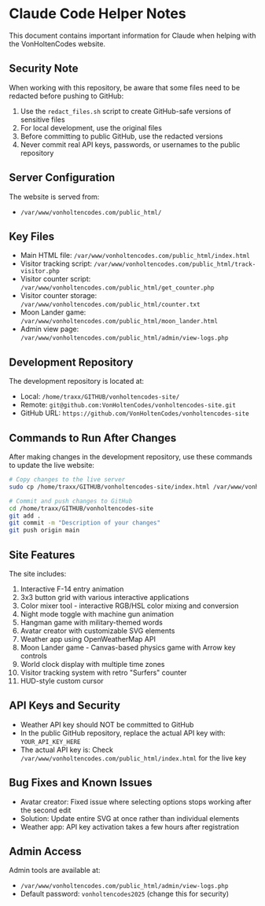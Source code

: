 # Claude Code Helper Notes

This document contains important information for Claude when helping with the VonHoltenCodes website.

## Security Note

When working with this repository, be aware that some files need to be redacted before pushing to GitHub:

1. Use the `redact_files.sh` script to create GitHub-safe versions of sensitive files
2. For local development, use the original files
3. Before committing to public GitHub, use the redacted versions
4. Never commit real API keys, passwords, or usernames to the public repository

## Server Configuration

The website is served from:
- `/var/www/vonholtencodes.com/public_html/`

## Key Files

- Main HTML file: `/var/www/vonholtencodes.com/public_html/index.html`
- Visitor tracking script: `/var/www/vonholtencodes.com/public_html/track-visitor.php`
- Visitor counter script: `/var/www/vonholtencodes.com/public_html/get_counter.php`
- Visitor counter storage: `/var/www/vonholtencodes.com/public_html/counter.txt`
- Moon Lander game: `/var/www/vonholtencodes.com/public_html/moon_lander.html`
- Admin view page: `/var/www/vonholtencodes.com/public_html/admin/view-logs.php`

## Development Repository

The development repository is located at:
- Local: `/home/traxx/GITHUB/vonholtencodes-site/`
- Remote: `git@github.com:VonHoltenCodes/vonholtencodes-site.git`
- GitHub URL: `https://github.com/VonHoltenCodes/vonholtencodes-site`

## Commands to Run After Changes

After making changes in the development repository, use these commands to update the live website:

```bash
# Copy changes to the live server
sudo cp /home/traxx/GITHUB/vonholtencodes-site/index.html /var/www/vonholtencodes.com/public_html/

# Commit and push changes to GitHub
cd /home/traxx/GITHUB/vonholtencodes-site
git add .
git commit -m "Description of your changes"
git push origin main
```

## Site Features

The site includes:
1. Interactive F-14 entry animation
2. 3x3 button grid with various interactive applications
3. Color mixer tool - interactive RGB/HSL color mixing and conversion
4. Night mode toggle with machine gun animation
5. Hangman game with military-themed words
6. Avatar creator with customizable SVG elements
7. Weather app using OpenWeatherMap API
8. Moon Lander game - Canvas-based physics game with Arrow key controls
9. World clock display with multiple time zones
10. Visitor tracking system with retro "Surfers" counter
11. HUD-style custom cursor

## API Keys and Security

- Weather API key should NOT be committed to GitHub
- In the public GitHub repository, replace the actual API key with: `YOUR_API_KEY_HERE`
- The actual API key is: Check `/var/www/vonholtencodes.com/public_html/index.html` for the live key

## Bug Fixes and Known Issues

- Avatar creator: Fixed issue where selecting options stops working after the second edit
- Solution: Update entire SVG at once rather than individual elements
- Weather app: API key activation takes a few hours after registration

## Admin Access

Admin tools are available at:
- `/var/www/vonholtencodes.com/public_html/admin/view-logs.php`
- Default password: `vonholtencodes2025` (change this for security)